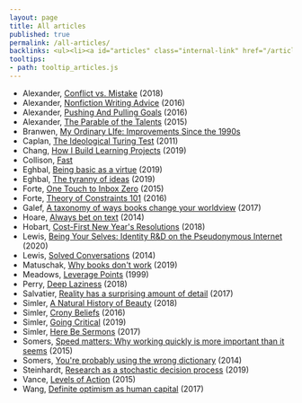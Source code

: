 ```yaml
---
layout: page
title: All articles
published: true
permalink: /all-articles/
backlinks: <ul><li><a id="articles" class="internal-link" href="/articles/">Articles</a></li></ul>
tooltips: 
- path: tooltip_articles.js
---
```


* Alexander, [Conflict vs. Mistake](https://slatestarcodex.com/2018/01/24/conflict-vs-mistake/) (2018)
* Alexander, [Nonfiction Writing Advice](https://slatestarcodex.com/2016/02/20/writing-advice/) (2016)
* Alexander, [Pushing And Pulling Goals](https://slatestarcodex.com/2016/07/18/pushing-and-pulling-goals/) (2016)
* Alexander, [The Parable of the Talents](https://slatestarcodex.com/2015/01/31/the-parable-of-the-talents/) (2015)
* Branwen, [My Ordinary LIfe: Improvements Since the 1990s](https://www.gwern.net/Improvements) 
* Caplan, [The Ideological Turing Test](https://www.econlib.org/archives/2011/06/the_ideological.html) (2011)
* Chang, [How I Build Learning Projects](https://medium.com/@rchang/how-i-build-learning-projects-part-i-54dbaad68961) (2019)
* Collison, [Fast](https://patrickcollison.com/fast) 
* Eghbal, [Being basic as a virtue](https://nadiaeghbal.com/basic) (2019)
* Eghbal, [The tyranny of ideas](https://nadiaeghbal.com/ideas) (2019)
* Forte, [One Touch to Inbox Zero](https://fortelabs.co/blog/one-touch-to-inbox-zero/) (2015)
* Forte, [Theory of Constraints 101](https://fortelabs.co/blog/theory-of-constraints-101-table-of-contents/) (2016)
* Galef, [A taxonomy of ways books change your worldview](https://juliagalef.com/2017/01/06/a-taxonomy-of-books-that-change-your-worldview/) (2017)
* Hoare, [Always bet on text](https://graydon2.dreamwidth.org/193447.html) (2014)
* Hobart, [Cost-First New Year's Resolutions](https://medium.com/@byrnehobart/cost-first-new-years-resolutions-6bb30393201d) (2018)
* Lewis, [Being Your Selves: Identity R&D on the Pseudonymous Internet](https://aaronzlewis.com/blog/2020/02/18/being-your-selves-identity-r-and-d-on-the-pseudonymous-internet/) (2020)
* Lewis, [Solved Conversations](https://aaronzlewis.com/blog/2014/06/01/solved-conversations/) (2014)
* Matuschak, [Why books don't work](https://andymatuschak.org/books/) (2019)
* Meadows, [Leverage Points](http://donellameadows.org/archives/leverage-points-places-to-intervene-in-a-system/) (1999)
* Perry, [Deep Laziness](https://www.ribbonfarm.com/2018/04/06/deep-laziness/) (2018)
* Salvatier, [Reality has a surprising amount of detail](http://johnsalvatier.org/blog/2017/reality-has-a-surprising-amount-of-detail) (2017)
* Simler, [A Natural History of Beauty](https://meltingasphalt.com/a-natural-history-of-beauty/) (2018)
* Simler, [Crony Beliefs](https://meltingasphalt.com/crony-beliefs/) (2016)
* Simler, [Going Critical](https://meltingasphalt.com/going-critical/) (2019)
* Simler, [Here Be Sermons](https://meltingasphalt.com/here-be-sermons/) (2017)
* Somers, [Speed matters: Why working quickly is more important than it seems](https://jsomers.net/blog/speed-matters) (2015)
* Somers, [You're probably using the wrong dictionary](https://jsomers.net/blog/dictionary) (2014)
* Steinhardt, [Research as a stochastic decision process](https://cs.stanford.edu/~jsteinhardt/ResearchasaStochasticDecisionProcess.html) (2019)
* Vance, [Levels of Action](https://www.lesswrong.com/posts/guDcrPqLsnhEjrPZj/levels-of-action) (2015)
* Wang, [Definite optimism as human capital](https://danwang.co/definite-optimism-as-human-capital/) (2017)
